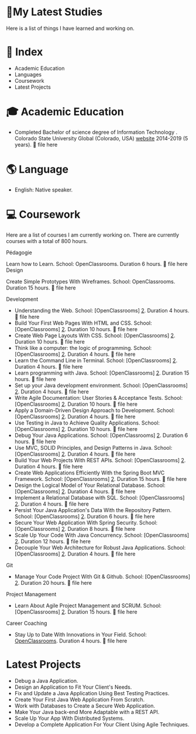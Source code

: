 #  🎒My Latest Studies

  Here is a list of things I have learned and working on. 




# 📄 Index

- Academic Education
- Languages 
- Coursework
- Latest Projects





# 🎓 Academic Education

- Completed Bachelor of science degree of Information Technology . Colorado State University Global (Colorado, USA) [website][1] 2014-2019 (5 years). 📎 file here




[1]:https://csuglobal.edu/ "website"


# 🌎 Language

- English: Native speaker. 



# 💻 Coursework 
Here are a list of courses I am currently working on. There are currently courses with a total of 800 hours.

Pédagogie

Learn how to Learn. School: OpenClassrooms. Duration 6 hours. 📎 file here
Design

Create Simple Prototypes With Wireframes. School: OpenClassrooms. Duration 15 hours. 📎 file here

Development

- Understanding the Web. School: [OpenClassrooms] [2]. Duration 4 hours. 📎 file here
- Build Your First Web Pages With HTML and CSS. School: [OpenClassrooms] [2]. Duration 10 hours. 📎 file here
- Create Web Page Layouts With CSS. School: [OpenClassrooms] [2]. Duration 10 hours. 📎 file here
- Think like a computer: the logic of programming. School: [OpenClassrooms] [2]. Duration 4 hours. 📎 file here
- Learn the Command Line in Terminal. School: [OpenClassrooms] [2]. Duration 4 hours. 📎 file here
- Learn programming with Java. School: [OpenClassrooms] [2]. Duration 15 hours. 📎 file here
- Set up your Java development environment. School: [OpenClassrooms] [2]. Duration 4 hours. 📎 file here
- Write Agile Documentation: User Stories & Acceptance Tests. School: [OpenClassrooms] [2]. Duration 10 hours. 📎 file here
- Apply a Domain-Driven Design Approach to Development. School: [OpenClassrooms] [2]. Duration 4 hours. 📎 file here
- Use Testing in Java to Achieve Quality Applications. School: [OpenClassrooms] [2]. Duration 10 hours. 📎 file here
- Debug Your Java Applications. School: [OpenClassrooms] [2]. Duration 6 hours. 📎 file here
- Use MVC, SOLID Principles, and Design Patterns in Java. School: [OpenClassrooms] [2]. Duration 4 hours. 📎 file here
- Build Your Web Projects With REST APIs. School: [OpenClassrooms] [2]. Duration 4 hours. 📎 file here
- Create Web Applications Efficiently With the Spring Boot MVC Framework. School: [OpenClassrooms] [2]. Duration 15 hours. 📎 file here
- Design the Logical Model of Your Relational Database. School: [OpenClassrooms] [2]. Duration 4 hours. 📎 file here
- Implement a Relational Database with SQL. School: [OpenClassrooms] [2]. Duration 4 hours. 📎 file here
- Persist Your Java Application's Data With the Repository Pattern. School: [OpenClassrooms] [2]. Duration 6 hours. 📎 file here
- Secure Your Web Application With Spring Security. School: [OpenClassrooms] [2]. Duration 8 hours. 📎 file here
- Scale Up Your Code With Java Concurrency. School: [OpenClassrooms] [2]. Duration 12 hours. 📎 file here
- Decouple Your Web Architecture for Robust Java Applications. School: [OpenClassrooms] [2]. Duration 4 hours. 📎 file here

Git

- Manage Your Code Project With Git & Github. School: [OpenClassrooms] [2]. Duration 20 hours. 📎 file here

Project Management

- Learn About Agile Project Management and SCRUM. School: [OpenClassrooms] [2]. Duration 15 hours. 📎 file here


Career Coaching

- Stay Up to Date With Innovations in Your Field. School: [OpenClassrooms][2]. Duration 4 hours. 📎 file here


[2]:https://openclassrooms.com/ "OpenClassrooms"


# Latest Projects

- Debug a Java Application.
- Design an Application to Fit Your Client's Needs.
- Fix and Update a Java Application Using Best Testing Practices.
- Create Your First Java Web Application From Scratch.
- Work with Databases to Create a Secure Web Application.
- Make Your Java back-end More Adaptable with a REST API.
- Scale Up Your App With Distributed Systems.
- Develop a Complete Application For Your Client Using Agile Techniques.

